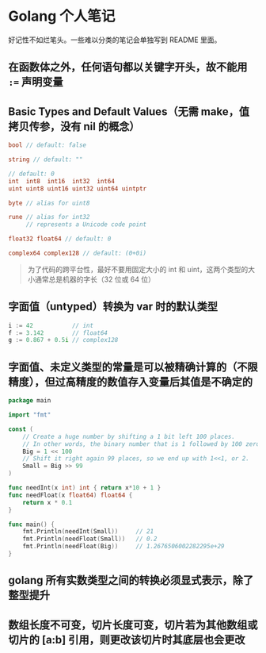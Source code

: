 # Golang 个人笔记

好记性不如烂笔头。一些难以分类的笔记会单独写到 README 里面。

## 在函数体之外，任何语句都以关键字开头，故不能用 `:=` 声明变量

## Basic Types and Default Values（无需 make，值拷贝传参，没有 nil 的概念）

```go
bool // default: false

string // default: ""

// default: 0
int  int8  int16  int32  int64
uint uint8 uint16 uint32 uint64 uintptr

byte // alias for uint8

rune // alias for int32
     // represents a Unicode code point

float32 float64 // default: 0

complex64 complex128 // default: (0+0i)
```

> 为了代码的跨平台性，最好不要用固定大小的 int 和 uint，这两个类型的大小通常总是机器的字长（32 位或 64 位）

## 字面值（untyped）转换为 var 时的默认类型

```go
i := 42           // int
f := 3.142        // float64
g := 0.867 + 0.5i // complex128
```

## 字面值、未定义类型的常量是可以被精确计算的（不限精度），但过高精度的数值存入变量后其值是不确定的

```go
package main

import "fmt"

const (
    // Create a huge number by shifting a 1 bit left 100 places.
    // In other words, the binary number that is 1 followed by 100 zeroes.
    Big = 1 << 100
    // Shift it right again 99 places, so we end up with 1<<1, or 2.
    Small = Big >> 99
)

func needInt(x int) int { return x*10 + 1 }
func needFloat(x float64) float64 {
    return x * 0.1
}

func main() {
    fmt.Println(needInt(Small))     // 21
    fmt.Println(needFloat(Small))   // 0.2
    fmt.Println(needFloat(Big))     // 1.2676506002282295e+29
}
```

## golang 所有实数类型之间的转换必须显式表示，除了整型提升

## 数组长度不可变，切片长度可变，切片若为其他数组或切片的 [a:b] 引用，则更改该切片时其底层也会更改
